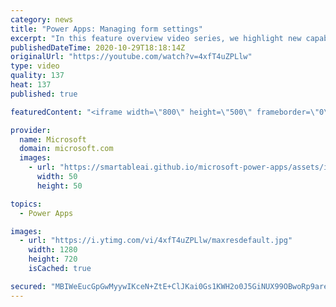 ```yaml
---
category: news
title: "Power Apps: Managing form settings"
excerpt: "In this feature overview video series, we highlight new capabilities included in the latest update to Microsoft Power Apps.  Improvements to Microsoft Power Apps for managing form settings and events allow users to set various features on a form in the new modern designer.   Get the most out of Power"
publishedDateTime: 2020-10-29T18:18:14Z
originalUrl: "https://youtube.com/watch?v=4xfT4uZPLlw"
type: video
quality: 137
heat: 137
published: true

featuredContent: "<iframe width=\"800\" height=\"500\" frameborder=\"0\" src=\"https://www.youtube.com/embed/4xfT4uZPLlw\" allow=\"accelerometer; autoplay; encrypted-media; gyroscope; picture-in-picture\" allowfullscreen></iframe>"

provider:
  name: Microsoft
  domain: microsoft.com
  images:
    - url: "https://smartableai.github.io/microsoft-power-apps/assets/images/organizations/microsoft.com-50x50.jpg"
      width: 50
      height: 50

topics:
  - Power Apps

images:
  - url: "https://i.ytimg.com/vi/4xfT4uZPLlw/maxresdefault.jpg"
    width: 1280
    height: 720
    isCached: true

secured: "MBIWeEucGpGwMyywIKceN+ZtE+ClJKai0Gs1KWH2o0J5GiNUX99OBwoRp9areiyItIm9tdCFhTAkhaon9qm9U8/x0UvQmjYriDBfpKM7LDVYugjkYdaFnUmSDy7OfPx41cEnnGwaA7A3TkSsUKqAIlUFGVG9zM1FFJU0c20eh0BXIMh7lgyA1NKVx1QUVJK4eZKWxo/Av7OC2tMxS0XhuurDBRi4eN24JSVl7+4utOwe1xRoIWPtq0HNh1O6lE/D4TK77vEYf/N5Thgc2mFWPw6uOtNkWe7sVFvXWVGWp5F3mvqtuc0uZG+HIySpyG67G9sgrAfh+4tdwMvXDfwiwlhHddg/sBJEZ8FGKOY2G6xUtDPtpG61E5Bh3wDosvS9vLA3KIPDjx2op99KiRpFEggxNIhxF1HRheMA/vY40URTopcSzTyh24wt4+La/Zdp;xNcQuXcyjuvKmmtukP2h2A=="
---
```


